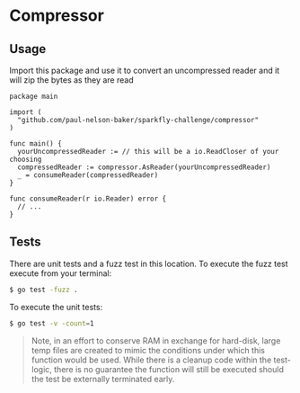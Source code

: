 # Compressor

## Usage

Import this package and use it to convert an uncompressed reader
and it will zip the bytes as they are read

```golang
package main

import (
  "github.com/paul-nelson-baker/sparkfly-challenge/compressor"
)

func main() {
  yourUncompressedReader := // this will be a io.ReadCloser of your choosing
  compressedReader := compressor.AsReader(yourUncompressedReader)
  _ = consumeReader(compressedReader)
}

func consumeReader(r io.Reader) error {
  // ...
}
```

## Tests

There are unit tests and a fuzz test in this location. To execute the fuzz test
execute from your terminal:

```bash
$ go test -fuzz .
```

To execute the unit tests:

```bash
$ go test -v -count=1
```

> Note, in an effort to conserve RAM in exchange for hard-disk, large temp
> files are created to mimic the conditions under which this function would
> be used. While there is a cleanup code within the test-logic, there is
> no guarantee the function will still be executed should the test be externally
> terminated early.
